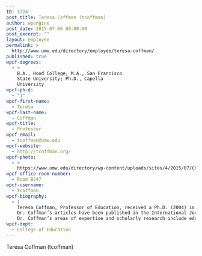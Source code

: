 ```yaml
---
ID: 1724
post_title: Teresa Coffman (tcoffman)
author: wpengine
post_date: 2015-07-06 08:00:00
post_excerpt: ""
layout: employee
permalink: >
  http://www.umw.edu/directory/employee/teresa-coffman/
published: true
wpcf-degrees:
  - >
    B.A., Hood College; M.A., San Francisco
    State University; Ph.D., Capella
    University
wpcf-ph-d:
  - "1"
wpcf-first-name:
  - Teresa
wpcf-last-name:
  - Coffman
wpcf-title:
  - Professor
wpcf-email:
  - tcoffman@umw.edu
wpcf-website:
  - http://tcoffman.org/
wpcf-photo:
  - >
    https://www.umw.edu/directory/wp-content/uploads/sites/4/2015/07/Coffman-Teresa04.jpg
wpcf-office-room-number:
  - Room B247
wpcf-username:
  - tcoffman
wpcf-biography:
  - |
    Teresa Coffman, Professor of Education, received a Ph.D. (2004) in Education and an M.A. (1997) in Education (Instructional Technologies), after earning a B.A. (1989) in Psychology.
    Dr. Coffman’s articles have been published in the International Journal of Social Sciences, Virginia Educational Leadership, and Learning and Leading with Technology. Her professional work includes two published books, Using Inquiry in the Classroom: Developing Creative Thinkers and Information Literate Students (2nd Ed.) and Engaging Students through Inquiry-oriented Learning and Technology. Dr. Coffman has also published four chapters in peer-reviewed textbooks and is an active presenter at state, national, and international conferences.
    Dr. Coffman’s areas of expertise and scholarly research include educational theory, pedagogy, technology in instruction, and teacher preparation.
wpcf-dept:
  - College of Education
---
```

Teresa Coffman (tcoffman)